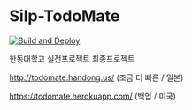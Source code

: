 # Silp-TodoMate

[![Build and Deploy](https://github.com/junglesub/Silp-TodoMate/actions/workflows/main.yml/badge.svg)](https://github.com/junglesub/Silp-TodoMate/actions/workflows/main.yml)

한동대학교 실전프로젝트 최종프로젝트

http://todomate.handong.us/ (조금 더 빠른 / 일본)

https://todomate.herokuapp.com/ (백업 / 미국)
